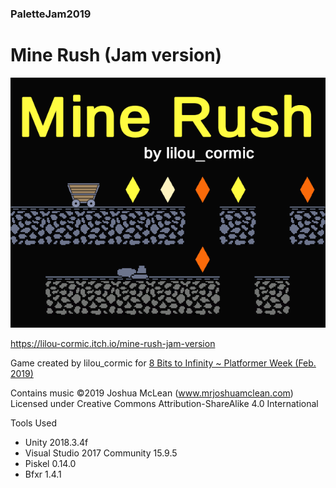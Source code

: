 ### PaletteJam2019

# Mine Rush (Jam version)

![](Palette%20Jam%202019/Cover.png)

https://lilou-cormic.itch.io/mine-rush-jam-version

Game created by lilou_cormic for [8 Bits to Infinity ~ Platformer Week (Feb. 2019)](https://itch.io/jam/palette-jam)

Contains music ©2019 Joshua McLean (www.mrjoshuamclean.com) Licensed under Creative Commons Attribution-ShareAlike 4.0 International

Tools Used
- Unity 2018.3.4f
- Visual Studio 2017 Community 15.9.5
- Piskel 0.14.0
- Bfxr 1.4.1
